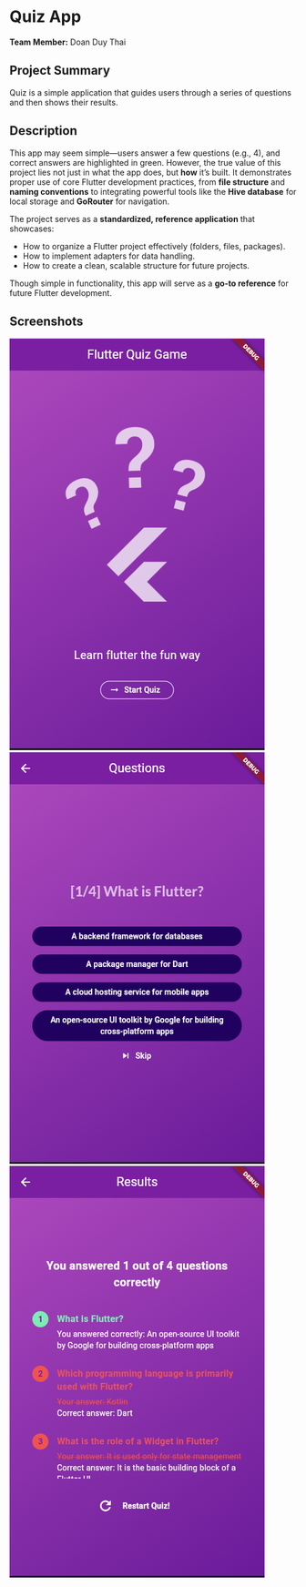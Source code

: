 
# Quiz App

**Team Member:** Doan Duy Thai

## Project Summary
Quiz is a simple application that guides users through a series of questions and then shows their results.

## Description
This app may seem simple—users answer a few questions (e.g., 4), and correct answers are highlighted in green. However, the true value of this project lies not just in what the app does, but **how** it’s built. It demonstrates proper use of core Flutter development practices, from **file structure** and **naming conventions** to integrating powerful tools like the **Hive database** for local storage and **GoRouter** for navigation.

The project serves as a **standardized, reference application** that showcases:
- How to organize a Flutter project effectively (folders, files, packages).
- How to implement adapters for data handling.
- How to create a clean, scalable structure for future projects.

Though simple in functionality, this app will serve as a **go-to reference** for future Flutter development.

## Screenshots
![start-screen](documentation/screenshots/start-screen.png)
![questions-screen](documentation/screenshots/questions-screen.png)
![results-screen](documentation/screenshots/results-screen.png)
